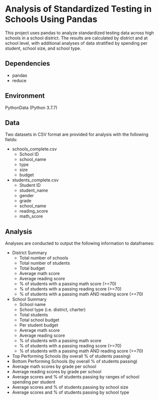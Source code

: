 # Analysis of Standardized Testing in Schools Using Pandas
This project uses pandas to analyze standardized testing data across high schools in a school district. The results are calculated by district and at school level, with additional analyses of data stratified by spending per student, school size, and school type.
## Dependencies
* pandas
* reduce
## Environment
PythonData (Python 3.7.7)
## Data
Two datasets in CSV format are provided for analysis with the following fields:
* schools_complete.csv
  * School ID
  * school_name
  * type
  * size
  * budget
* students_complete.csv
  * Student ID
  * student_name
  * gender
  * grade
  * school_name
  * reading_score
  * math_score
## Analysis
Analyses are conducted to output the following information to dataframes:
* District Summary
  * Total number of schools
  * Total number of students
  * Total budget
  * Average math score
  * Average reading score
  * % of students with a passing math score (>=70)
  * % of students with a passing reading score (>=70)
  * % of students with a passing math AND reading score (>=70)
* School Summary
  * School name
  * School type (i.e. district, charter)
  * Total students
  * Total school budget
  * Per student budget
  * Average math score
  * Average reading score
  * % of students with a passing math score
  * % of students with a passing reading score (>=70)
  * % of students with a passing math AND reading score (>=70)
* Top Performing Schools (by overall % of students passing)
* Bottom Performing Schools (by overall % of students passing)
* Average math scores by grade per school
* Average reading scores by grade per school
* Average scores and % of students passing by ranges of school spending per student
* Average scores and % of students passing by school size
* Average scores and % of students passing by school type

